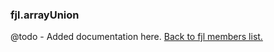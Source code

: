 ### fjl.arrayUnion
@todo - Added documentation here.
[Back to fjl members list.](#fjl-members-list)
